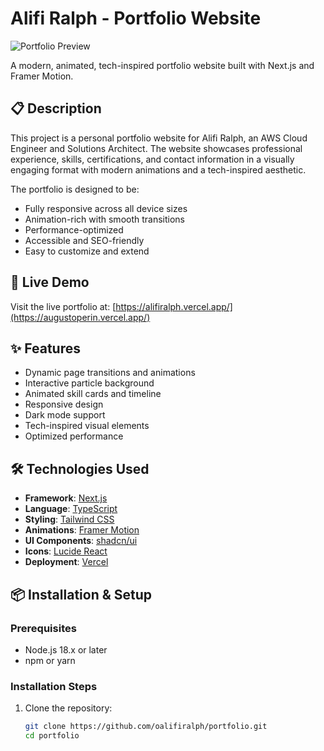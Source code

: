 # Alifi Ralph - Portfolio Website

![Portfolio Preview](docs/preview.png)

A modern, animated, tech-inspired portfolio website built with Next.js and Framer Motion.

## 📋 Description

This project is a personal portfolio website for Alifi Ralph, an AWS Cloud Engineer and Solutions Architect. The website showcases professional experience, skills, certifications, and contact information in a visually engaging format with modern animations and a tech-inspired aesthetic.

The portfolio is designed to be:
- Fully responsive across all device sizes
- Animation-rich with smooth transitions
- Performance-optimized
- Accessible and SEO-friendly
- Easy to customize and extend

## 🚀 Live Demo

Visit the live portfolio at: [https://alifiralph.vercel.app/](https://augustoperin.vercel.app/)

## ✨ Features

- Dynamic page transitions and animations
- Interactive particle background
- Animated skill cards and timeline
- Responsive design
- Dark mode support
- Tech-inspired visual elements
- Optimized performance

## 🛠️ Technologies Used

- **Framework**: [Next.js](https://nextjs.org/)
- **Language**: [TypeScript](https://www.typescriptlang.org/)
- **Styling**: [Tailwind CSS](https://tailwindcss.com/)
- **Animations**: [Framer Motion](https://www.framer.com/motion/)
- **UI Components**: [shadcn/ui](https://ui.shadcn.com/)
- **Icons**: [Lucide React](https://lucide.dev/)
- **Deployment**: [Vercel](https://vercel.com/)

## 📦 Installation & Setup

### Prerequisites

- Node.js 18.x or later
- npm or yarn

### Installation Steps

1. Clone the repository:
   ```bash
   git clone https://github.com/oalifiralph/portfolio.git
   cd portfolio
